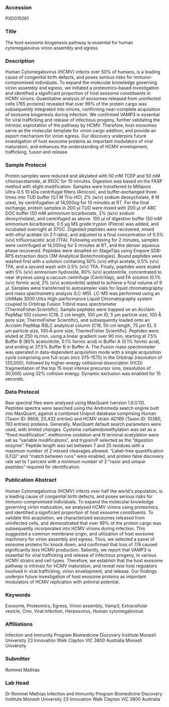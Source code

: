 ### Accession
PXD015081

### Title
The host exosome biogenesis pathway is essential for human cytomegalovirus virion assembly and egress

### Description
Human Cytomegalovirus (HCMV) infects over 50% of humans, is a leading cause of congenital birth defects, and poses serious risks for immuno-compromised individuals. To expand the molecular knowledge governing virion assembly and egress, we initiated a proteomics-based investigation and identified a significant proportion of host exosome constituents in HCMV virions. Quantitative analysis of exosomes released from uninfected cells (765 proteins) revealed that over 99% of the protein cargo was subsequently integrated into virions, confirming near-complete acquisition of exosome biogenesis during infection. We confirmed VAMP3 is essential for viral trafficking and release of infectious progeny, further validating the intrinsic exploitation of the pathway by HCMV. Therefore, host exosomes serve as the molecular template for virion cargo addition, and provide an export mechanism for virion egress. Our discovery underpins future investigation of host exosome proteins as important modulators of viral maturation, and enhances the understanding of HCMV envelopment, trafficking, fusion and release.

### Sample Protocol
Protein samples were reduced and alkylated with 50 mM TCEP and 50 mM chloroacetamide, at 95OC for 10 minutes. Digestion was based on the FASP method with slight modification. Samples were transferred to Millipore Ultra-0.5 10 kDa centrifugal filters (Amicon), and buffer-exchanged three times into TUD buffer (0.1 M Tris-HCl, 2% (w/v) sodium deoxycholate, 8 M urea), by centrifugation at 14,000xg for 10 minutes at RT. For the final exchange, protein samples in 200 μl TUD were mixed with 200 μl of ABC DOC buffer (50 mM ammonium bicarbonate, 2% (w/v) sodium deoxycholate), and centrifuged as above. 100 μl of digestion buffer (50 mM ammonium bicarbonate, 0.5 μg MS grade trypsin (Pierce) was added, and incubated overnight at 37OC. Digested peptides were recovered, mixed with ethyl acetate (in 2:1 ratio), and adjusted to a final concentration of 0.5% (v/v) trifluoroacetic acid (TFA). Following vortexing for 2 minutes, samples were centrifuged at 14,000xg for 5 minutes at RT, and the denser aqueous phase recovered. Peptides were desalted on StageTips using Empore SDB-RPS extraction discs (3M Analytical Biotechnologies). Bound peptides were washed first with a solution containing 50% (v/v) ethyl acetate, 0.5% (v/v) TFA, and a second wash with 0.5% (v/v) TFA. Finally, peptides were eluted with 5% (v/v) ammonium hydroxide, 80% (v/v) acetonitrile, concentrated to near dryness using a vacuum centrifuge (CentriVap), and FA solution (0.1% (v/v) formic acid, 2% (v/v) acetonitrile) added to achieve a final volume of 9 μl. Samples were transferred to autosampler vials for liquid chromatography and mass spectrometry analysis (LC-MS).   LC-MS was performed using an UltiMate 3000 Ultra High-performance Liquid Chromatography system coupled to Orbitrap Fusion Tribrid mass spectrometer (ThermoFisher.Scientific). Sample peptides were trapped on an Acclaim PepMap 100 column (C18, 2 cm length, 100 μm ID, 5 μm particle size, 100 Å pore size; ThermoFisher Scientific), and subsequently loaded onto an Acclaim PepMap RSLC analytical column (C18, 50 cm length, 75 μm ID, 3 μm particle size, 100‐Å pore size; ThermoFisher Scientific). Peptides were eluted at 250 nL/min, using a linear gradient over 90 min, starting at 7.5% Buffer B (80% acetonitrile, 0.1% formic acid) in Buffer A (0.1% formic acid), and ending at 37.5% Buffer B in Buffer A. The Fusion mass spectrometer was operated in data-dependent acquisition mode with a single acquisition cycle comprising one full-scan (m/z 375-1575) in the Orbitrap (resolution of 120,000), followed by higher-energy collisional dissociation (HCD) fragmentation of the top 15 most intense precursor ions, (resolution of 30,000) using 32% collision energy. Dynamic exclusion was enabled for 15 seconds.

### Data Protocol
Raw spectral files were analysed using MaxQuant (version 1.6.0.13). Peptides spectra were searched using the Andromeda search engine built into MaxQuant, against a combined Uniprot database comprising Human (Taxon ID: 9606, 20,432 entries) and HCMV strain AD169 (Taxon ID: 10360, 193 entries) proteins. Generally, MaxQuant default search parameters were used, with limited changes. Cysteine carbamidomethylation was set as a “fixed modification”, methionine oxidation and N terminal acetylation were set as “variable modifications”, and trypsin/P selected as the “digestion enzyme”. Peptide length was set between 7 and 25 residues with a maximum number of 2 missed cleavages allowed. “Label-free quantification (LFQ)” and “match between runs” were enabled, and protein false discovery rate set to 1 percent with a minimum number of 2 “razor and unique peptides” required for identification.

### Publication Abstract
Human Cytomegalovirus (HCMV) infects over half the world's population, is a leading cause of congenital birth defects, and poses serious risks for immuno-compromised individuals. To expand the molecular knowledge governing virion maturation, we analysed HCMV virions using proteomics, and identified a significant proportion of host exosome constituents. To validate this acquisition, we characterized exosomes released from uninfected cells, and demonstrated that over 99% of the protein cargo was subsequently incorporated into HCMV virions during infection. This suggested a common membrane origin, and utilization of host exosome machinery for virion assembly and egress. Thus, we selected a panel of exosome proteins for knock down, and confirmed that loss of 7/9 caused significantly less HCMV production. Saliently, we report that VAMP3 is essential for viral trafficking and release of infectious progeny, in various HCMV strains and cell types. Therefore, we establish that the host exosome pathway is intrinsic for HCMV maturation, and reveal new host regulators involved in viral trafficking, virion envelopment, and release. Our findings underpin future investigation of host exosome proteins as important modulators of HCMV replication with antiviral potential.

### Keywords
Exosome, Proteomics, Egress, Virion assembly, Vamp3, Extracellular vesicle, Cmv, Viral infection, Herpesvirus, Human cytomegalovirus

### Affiliations
Infection and Immunity Program Biomedicine Discovery Institute Monash University 23 Innovation Walk Clayton VIC 3800 Australia
Monash University

### Submitter
Rommel Mathias

### Lab Head
Dr Rommel Mathias
Infection and Immunity Program Biomedicine Discovery Institute Monash University 23 Innovation Walk Clayton VIC 3800 Australia


